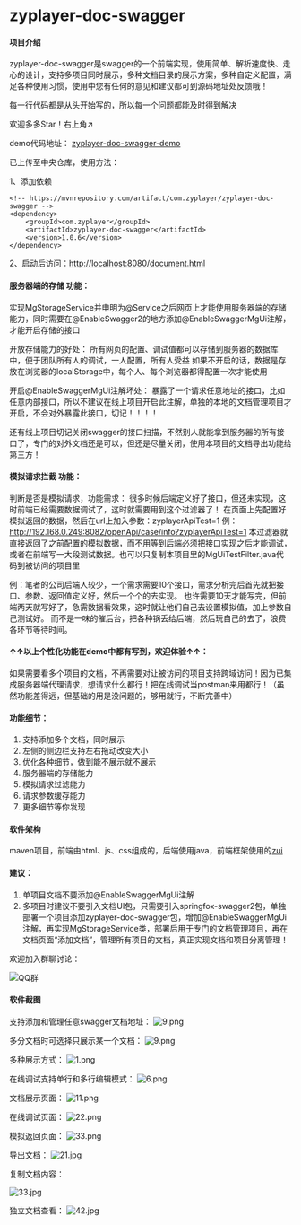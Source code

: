 # zyplayer-doc-swagger

#### 项目介绍
zyplayer-doc-swagger是swagger的一个前端实现，使用简单、解析速度快、走心的设计，支持多项目同时展示，多种文档目录的展示方案，多种自定义配置，满足各种使用习惯，使用中您有任何的意见和建议都可到源码地址处反馈哦！

每一行代码都是从头开始写的，所以每一个问题都能及时得到解决

欢迎多多Star！右上角↗

demo代码地址：
[zyplayer-doc-swagger-demo](https://gitee.com/zyplayer/zyplayer-doc-swagger-demo)

已上传至中央仓库，使用方法：

1、添加依赖
```
<!-- https://mvnrepository.com/artifact/com.zyplayer/zyplayer-doc-swagger -->
<dependency>
    <groupId>com.zyplayer</groupId>
    <artifactId>zyplayer-doc-swagger</artifactId>
    <version>1.0.6</version>
</dependency>
```
2、启动后访问：[http://localhost:8080/document.html](http://localhost:8080/document.html)

#### 服务器端的存储 功能：
实现MgStorageService并申明为@Service之后网页上才能使用服务器端的存储能力，同时需要在@EnableSwagger2的地方添加@EnableSwaggerMgUi注解，才能开启存储的接口

开放存储能力的好处：
所有网页的配置、调试值都可以存储到服务器的数据库中，便于团队所有人的调试，一人配置，所有人受益
如果不开启的话，数据是存放在浏览器的localStorage中，每个人、每个浏览器都得配置一次才能使用

开启@EnableSwaggerMgUi注解坏处：
暴露了一个请求任意地址的接口，比如任意内部接口，所以不建议在线上项目开启此注解，单独的本地的文档管理项目才开启，不会对外暴露此接口，切记！！！！

还有线上项目切记关闭swagger的接口扫描，不然别人就能拿到服务器的所有接口了，专门的对外文档还是可以，但还是尽量关闭，使用本项目的文档导出功能给第三方！

#### 模拟请求拦截 功能：
判断是否是模拟请求，功能需求：
很多时候后端定义好了接口，但还未实现，这时前端已经需要数据调试了，这时就需要用到这个过滤器了！
在页面上先配置好模拟返回的数据，然后在url上加入参数：zyplayerApiTest=1
例：http://192.168.0.249:8082/openApi/case/info?zyplayerApiTest=1
本过滤器就直接返回了之前配置的模拟数据，而不用等到后端必须把接口实现之后才能调试，或者在前端写一大段测试数据。也可以只复制本项目里的MgUiTestFilter.java代码到被访问的项目里

例：笔者的公司后端人较少，一个需求需要10个接口，需求分析完后首先就把接口、参数、返回值定义好，然后一个个的去实现。
也许需要10天才能写完，但前端两天就写好了，急需数据看效果，这时就让他们自己去设置模拟值，加上参数自己测试好。
而不是一味的催后台，把各种锅丢给后端，然后玩自己的去了，浪费各环节等待时间。

#### ↑↑以上个性化功能在demo中都有写到，欢迎体验↑↑：

如果需要看多个项目的文档，不再需要对让被访问的项目支持跨域访问！因为已集成服务器端代理请求，想请求什么都行！把在线调试当postman来用都行！（虽然功能差得远，但基础的用是没问题的，够用就行，不断完善中）

#### 功能细节：
1. 支持添加多个文档，同时展示
2. 左侧的侧边栏支持左右拖动改变大小
3. 优化各种细节，做到能不展示就不展示
4. 服务器端的存储能力
5. 模拟请求过滤能力
6. 请求参数缓存能力
7. 更多细节等你发现

#### 软件架构
maven项目，前端由html、js、css组成的，后端使用java，前端框架使用的[zui](http://zui.sexy)

#### 建议：
1. 单项目文档不要添加@EnableSwaggerMgUi注解
2. 多项目时建议不要引入文档UI包，只需要引入springfox-swagger2包，单独部署一个项目添加zyplayer-doc-swagger包，增加@EnableSwaggerMgUi注解，再实现MgStorageService类，部署后用于专门的文档管理项目，再在文档页面“添加文档”，管理所有项目的文档，真正实现文档和项目分离管理！

欢迎加入群聊讨论：

![QQ群](https://images.gitee.com/uploads/images/2018/0827/125719_a2f59824_596905.jpeg "QQ群.jpg")

#### 软件截图

支持添加和管理任意swagger文档地址：
![](https://images.gitee.com/uploads/images/2018/0830/225150_fb331488_596905.png "9.png")

多分文档时可选择只展示某一个文档：
![](https://images.gitee.com/uploads/images/2018/0830/224702_fe767513_596905.png "9.png")

多种展示方式：
![](https://images.gitee.com/uploads/images/2018/0830/224851_e7393e19_596905.png "1.png")

在线调试支持单行和多行编辑模式：
![](https://images.gitee.com/uploads/images/2018/0830/225343_cb99e28f_596905.png "6.png")

文档展示页面：
![](https://images.gitee.com/uploads/images/2018/0824/195423_4c1b7edc_596905.png "11.png")

在线调试页面：
![](https://images.gitee.com/uploads/images/2018/0824/195449_b89ba62b_596905.png "22.png")

模拟返回页面：
![](https://images.gitee.com/uploads/images/2018/0824/195517_f7d5ce32_596905.png "33.png")

导出文档：
![](https://images.gitee.com/uploads/images/2018/0921/132756_3102c452_596905.jpeg "21.jpg")

复制文档内容：

![](https://images.gitee.com/uploads/images/2018/0921/132810_360cd7d2_596905.jpeg "33.jpg")

独立文档查看：
![](https://images.gitee.com/uploads/images/2018/0921/132825_9cbf7ac4_596905.jpeg "42.jpg")

